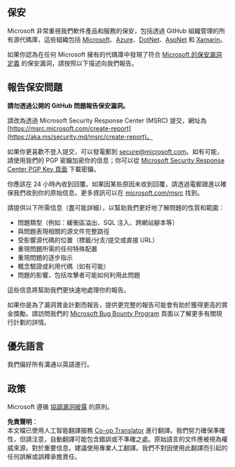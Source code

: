 <!--
CO_OP_TRANSLATOR_METADATA:
{
  "original_hash": "cc205495d4eace1fabcdee963024069f",
  "translation_date": "2025-04-04T17:10:29+00:00",
  "source_file": "SECURITY.md",
  "language_code": "hk"
}
-->
## 保安

Microsoft 非常重視我們軟件產品和服務的保安，包括透過 GitHub 組織管理的所有源代碼庫，這些組織包括 [Microsoft](https://github.com/Microsoft)、[Azure](https://github.com/Azure)、[DotNet](https://github.com/dotnet)、[AspNet](https://github.com/aspnet) 和 [Xamarin](https://github.com/xamarin)。

如果你認為在任何 Microsoft 擁有的代碼庫中發現了符合 [Microsoft 的保安漏洞定義](https://aka.ms/security.md/definition) 的保安漏洞，請按照以下描述向我們報告。

## 報告保安問題

**請勿透過公開的 GitHub 問題報告保安漏洞。**

請改為透過 Microsoft Security Response Center (MSRC) 提交，網址為 [https://msrc.microsoft.com/create-report](https://aka.ms/security.md/msrc/create-report)。

如果你更喜歡不登入提交，可以發電郵到 [secure@microsoft.com](mailto:secure@microsoft.com)。如有可能，請使用我們的 PGP 密鑰加密你的信息；你可以從 [Microsoft Security Response Center PGP Key 頁面](https://aka.ms/security.md/msrc/pgp) 下載密鑰。

你應該在 24 小時內收到回覆。如果因某些原因未收到回覆，請透過電郵跟進以確保我們收到你的原始信息。更多資訊可以在 [microsoft.com/msrc](https://www.microsoft.com/msrc) 找到。

請提供以下所需信息（盡可能詳細），以幫助我們更好地了解問題的性質和範圍：

  * 問題類型（例如：緩衝區溢出、SQL 注入、跨網站腳本等）
  * 與問題表現相關的源文件完整路徑
  * 受影響源代碼的位置（標籤/分支/提交或直接 URL）
  * 重現問題所需的任何特殊配置
  * 重現問題的逐步指示
  * 概念驗證或利用代碼（如有可能）
  * 問題的影響，包括攻擊者可能如何利用此問題

這些信息將幫助我們更快速地處理你的報告。

如果你是為了漏洞賞金計劃而報告，提供更完整的報告可能會有助於獲得更高的賞金獎勵。請訪問我們的 [Microsoft Bug Bounty Program](https://aka.ms/security.md/msrc/bounty) 頁面以了解更多有關現行計劃的詳情。

## 優先語言

我們偏好所有溝通以英語進行。

## 政策

Microsoft 遵循 [協調漏洞披露](https://aka.ms/security.md/cvd) 的原則。

**免責聲明**：  
本文檔已使用人工智能翻譯服務 [Co-op Translator](https://github.com/Azure/co-op-translator) 進行翻譯。我們努力確保準確性，但請注意，自動翻譯可能包含錯誤或不準確之處。原始語言的文件應被視為權威來源。對於重要信息，建議使用專業人工翻譯。我們不對因使用此翻譯而引起的任何誤解或誤釋承擔責任。